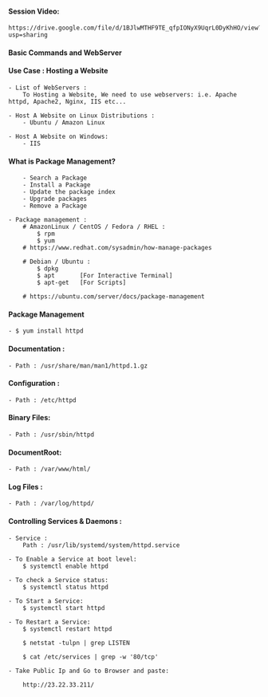 #### Session Video:
    https://drive.google.com/file/d/1BJlwMTHF9TE_qfpIONyX9UqrL0DyKhHO/view?usp=sharing

#### Basic Commands and WebServer


#### Use Case : Hosting a Website

    - List of WebServers :
        To Hosting a Website, We need to use webservers: i.e. Apache httpd, Apache2, Nginx, IIS etc...
            
    - Host A Website on Linux Distributions :
        - Ubuntu / Amazon Linux 

    - Host A Website on Windows:
        - IIS  

#### What is Package Management?
        - Search a Package 
        - Install a Package
        - Update the package index
        - Upgrade packages
        - Remove a Package
        
    - Package management :
        # AmazonLinux / CentOS / Fedora / RHEL : 
            $ rpm 
            $ yum 
        # https://www.redhat.com/sysadmin/how-manage-packages

        # Debian / Ubuntu :
            $ dpkg
            $ apt       [For Interactive Terminal]
            $ apt-get   [For Scripts]

        # https://ubuntu.com/server/docs/package-management


#### Package Management
    - $ yum install httpd

#### Documentation :
    - Path : /usr/share/man/man1/httpd.1.gz

#### Configuration :
    - Path : /etc/httpd

#### Binary Files:
    - Path : /usr/sbin/httpd

#### DocumentRoot:
    - Path : /var/www/html/

#### Log Files :
    - Path : /var/log/httpd/

#### Controlling Services & Daemons : 
    
    - Service :
        Path : /usr/lib/systemd/system/httpd.service

    - To Enable a Service at boot level:
        $ systemctl enable httpd
    
    - To check a Service status:
        $ systemctl status httpd

    - To Start a Service:
        $ systemctl start httpd

    - To Restart a Service:
        $ systemctl restart httpd    

        $ netstat -tulpn | grep LISTEN

        $ cat /etc/services | grep -w '80/tcp'

    - Take Public Ip and Go to Browser and paste:

        http://23.22.33.211/
    